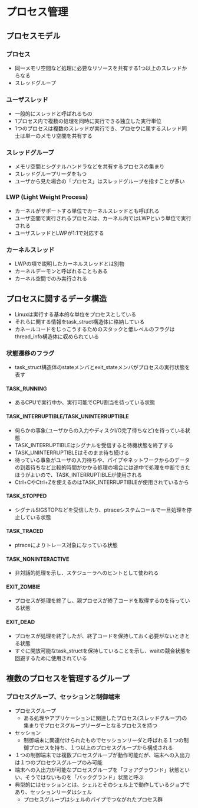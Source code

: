 # プロセス管理
## プロセスモデル
### プロセス
- 同一メモリ空間など処理に必要なリソースを共有する1つ以上のスレッドからなる
- スレッドグループ

### ユーザスレッド
- 一般的にスレッドと呼ばれるもの
- 1プロセス内で複数の処理を同時に実行できる独立した実行単位
- 1つのプロセスは複数のスレッドが実行でき、プロセウに属するスレッド同士は単一のメモリ空間を共有する

### スレッドグループ
- メモリ空間とシグナルハンドラなどを共有するプロセスの集まり
- スレッドグループリーダをもつ
- ユーザから見た場合の「プロセス」はスレッドグループを指すことが多い

### LWP (Light Weight Process)
- カーネルがサポートする単位でカーネルスレッドとも呼ばれる
- ユーザ空間で実行されるプロセスは、カーネル内ではLWPという単位で実行される
- ユーザスレッドとLWPが1:1で対応する

### カーネルスレッド
- LWPの項で説明したカーネルスレッドとは別物
- カーネルデーモンと呼ばれることもある
- カーネル空間でのみ実行される

## プロセスに関するデータ構造
- Linuxは実行する基本的な単位をプロセスとしている
- それらに関する情報をtask_struct構造体に格納している
- カネールコードをじっこうするためのスタックと低レベルのフラグはthread_info構造体に収められている

### 状態遷移のフラグ
- task_struct構造体のstateメンバとexit_stateメンバがプロセスの実行状態を表す

#### TASK_RUNNING
- あるCPUで実行中か、実行可能でCPU割当を待っている状態

#### TASK_INTERRUPTIBLE/TASK_UNINTERRUPTIBLE
- 何らかの事象(ユーザからの入力やディスクI/O完了待ちなど)を待っている状態
- TASK_INTERRUPTIBLEはシグナルを受信すると待機状態を終了する
- TASK_UNINTERRUPTIBLEはそのまま待ち続ける
- 待っている事象がユーザの入力待ちや、パイプやネットワークからのデータの到着待ちなど比較的時間がかかる処理の場合には途中で処理を中断できたほうがよいので、TASK_INTERRUPTIBLEが使用される
- Ctrl+CやCtrl+Zを使えるのはTASK_INTERRUPTIBLEが使用されているから

#### TASK_STOPPED
- シグナルSIGSTOPなどを受信したり、ptraceシステムコールで一旦処理を停止している状態

#### TASK_TRACED
- ptraceによりトレース対象になっている状態

#### TASK_NONINTERACTIVE
- 非対話的処理を示し、スケジューラへのヒントとして使われる

#### EXIT_ZOMBIE
- プロセスが処理を終了し、親プロセスが終了コードを取得するのを待っている状態

#### EXIT_DEAD
- プロセスが処理を終了したが、終了コードを保持しておく必要がないときとる状態
- すぐに開放可能なtask_structを保持していることを示し、waitの競合状態を回避するために使用されている

## 複数のプロセスを管理するグループ
### プロセスグループ、セッションと制御端末
- プロセスグループ
  - ある処理やアプリケーションに関連したプロセス(スレッドグループ)の集まりでプロセスグループリーダーとなるプロセスを持つ
- セッション
  - 制御端末に関連付けられたものでセッションリーダと呼ばれる１つの制御プロセスを持ち、１つ以上のプロセスグループから構成される
- １つの制御端末では複数プロセスグループが動作可能だが、端末への入出力は１つのプロセウスグループのみ可能
- 端末への入出力が可能なプロセスグループを「フォアグラウンド」状態といい、そうではないものを「バックグランド」状態と呼ぶ
- 典型的にはセッションとは、シェルとそのシェル上で動作しているジョブであり、セッションリーダはシェル
  - プロセスグループはシェルのパイプでつながれたプロセス群
